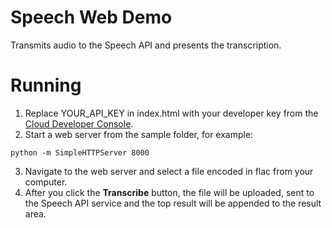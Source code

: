 # Speech Web Demo
Transmits audio to the Speech API and presents the transcription.

# Running
1. Replace YOUR_API_KEY in index.html with your developer key from the
  [Cloud Developer Console](https://console.developer.google.com).
2. Start a web server from the sample folder, for example:
```
python -m SimpleHTTPServer 8000
```
3. Navigate to the web server and select a file encoded in flac from your
  computer.
4. After you click the **Transcribe** button, the file will be uploaded, sent
  to the Speech API service and the top result will be appended to the
  result area.
